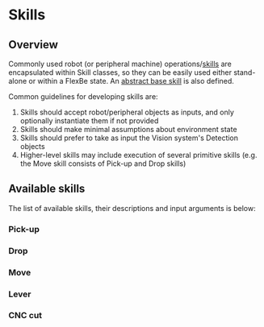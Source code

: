 # Skills

## Overview

Commonly used robot (or peripheral machine) operations/[skills](https://github.com/ReconCycle/disassembly_toolkit/tree/main/disassembly_pipeline/skills) are encapsulated within Skill classes, so they can be easily used either stand-alone or within a FlexBe state. An [abstract base skill](https://github.com/ReconCycle/disassembly_toolkit/blob/main/disassembly_pipeline/skills/base_skill.py) is also defined.

Common guidelines for developing skills are:

1. Skills should accept robot/peripheral objects as inputs, and only optionally instantiate them if not provided
2. Skills should make minimal assumptions about environment state
3. Skills should prefer to take as input the Vision system's Detection objects
4. Higher-level skills may include execution of several primitive skills (e.g. the Move skill consists of Pick-up and Drop skills)

## Available skills
The list of available skills, their descriptions and input arguments is below:

### Pick-up

### Drop

### Move

### Lever

### CNC cut
